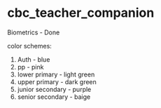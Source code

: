 # cbc_teacher_companion

Biometrics - Done

color schemes:

1. Auth - blue
2. pp - pink
3. lower primary - light green
4. upper primary - dark green
5. junior secondary - purple
6. senior secondary - baige
